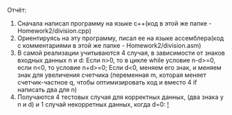 Отчёт:
1) Сначала написал программу на языке с++(код в этой же папке - Homework2/division.cpp)
2) Ориентируясь на эту программу, писал ее на языке ассемблера(код c комментариями в этой же папке - Homework2/division.asm)
3) В самой реализации учитываются 4 случая, в зависимости от знаков входных данных n и d:
   Если n>0, то в цикле while условие n-d>=0, если n<0, то условие n+d>=0;
   Если d<0, меняем его знак, и меняем знак для увеличения счетчика (переменная m, которая меняет счетчик-частное q, чтобы оптимизировать код и вместо 4 if написать два для n)
4) Получаются 4 тестовых случая для корректных данных, (два знака у n и d) и 1 случай некорретных данных, когда d=0:
   [!]()
